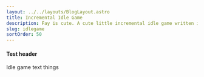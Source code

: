 ```yaml
---
layout: ../../layouts/BlogLayout.astro
title: Incremental Idle Game 
description: Fay is cute. A cute little incremental idle game written in Rust and the Bevy Engine.  
slug: idlegame 
sortOrder: 50
---
```



#### Test header

Idle game text things 
